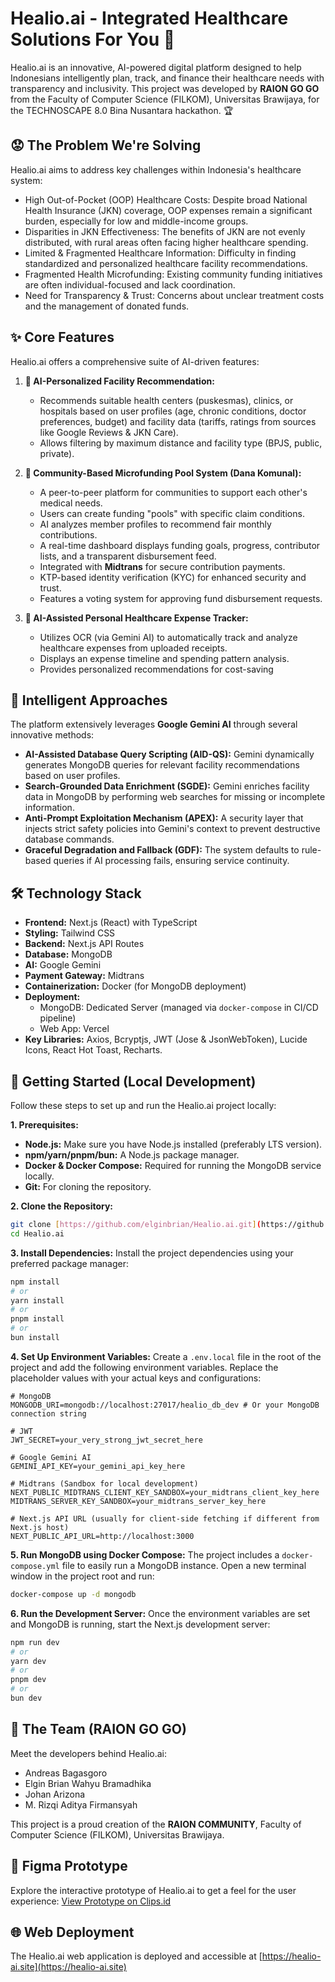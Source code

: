 # Healio.ai - Integrated Healthcare Solutions For You 💖

Healio.ai is an innovative, AI-powered digital platform designed to help Indonesians intelligently plan, track, and finance their healthcare needs with transparency and inclusivity. This project was developed by **RAION GO GO** from the Faculty of Computer Science (FILKOM), Universitas Brawijaya, for the TECHNOSCAPE 8.0 Bina Nusantara hackathon. 🏆

## 😟 The Problem We're Solving

Healio.ai aims to address key challenges within Indonesia's healthcare system:

- High Out-of-Pocket (OOP) Healthcare Costs: Despite broad National Health Insurance (JKN) coverage, OOP expenses remain a significant burden, especially for low and middle-income groups.
- Disparities in JKN Effectiveness: The benefits of JKN are not evenly distributed, with rural areas often facing higher healthcare spending.
- Limited & Fragmented Healthcare Information: Difficulty in finding standardized and personalized healthcare facility recommendations.
- Fragmented Health Microfunding: Existing community funding initiatives are often individual-focused and lack coordination.
- Need for Transparency & Trust: Concerns about unclear treatment costs and the management of donated funds.

## ✨ Core Features

Healio.ai offers a comprehensive suite of AI-driven features:

1.  **🤖 AI-Personalized Facility Recommendation:**

    - Recommends suitable health centers (puskesmas), clinics, or hospitals based on user profiles (age, chronic conditions, doctor preferences, budget) and facility data (tariffs, ratings from sources like Google Reviews & JKN Care).
    - Allows filtering by maximum distance and facility type (BPJS, public, private).

2.  **🤝 Community-Based Microfunding Pool System (Dana Komunal):**

    - A peer-to-peer platform for communities to support each other's medical needs.
    - Users can create funding "pools" with specific claim conditions.
    - AI analyzes member profiles to recommend fair monthly contributions.
    - A real-time dashboard displays funding goals, progress, contributor lists, and a transparent disbursement feed.
    - Integrated with **Midtrans** for secure contribution payments.
    - KTP-based identity verification (KYC) for enhanced security and trust.
    - Features a voting system for approving fund disbursement requests.

3.  **🧾 AI-Assisted Personal Healthcare Expense Tracker:**
    - Utilizes OCR (via Gemini AI) to automatically track and analyze healthcare expenses from uploaded receipts.
    - Displays an expense timeline and spending pattern analysis.
    - Provides personalized recommendations for cost-saving 

## 🧠 Intelligent Approaches

The platform extensively leverages **Google Gemini AI** through several innovative methods:

- **AI-Assisted Database Query Scripting (AID-QS):** Gemini dynamically generates MongoDB queries for relevant facility recommendations based on user profiles.
- **Search-Grounded Data Enrichment (SGDE):** Gemini enriches facility data in MongoDB by performing web searches for missing or incomplete information.
- **Anti-Prompt Exploitation Mechanism (APEX):** A security layer that injects strict safety policies into Gemini's context to prevent destructive database commands.
- **Graceful Degradation and Fallback (GDF):** The system defaults to rule-based queries if AI processing fails, ensuring service continuity.

## 🛠️ Technology Stack

- **Frontend:** Next.js (React) with TypeScript
- **Styling:** Tailwind CSS
- **Backend:** Next.js API Routes
- **Database:** MongoDB
- **AI:** Google Gemini
- **Payment Gateway:** Midtrans
- **Containerization:** Docker (for MongoDB deployment)
- **Deployment:**
  - MongoDB: Dedicated Server (managed via `docker-compose` in CI/CD pipeline)
  - Web App: Vercel
- **Key Libraries:** Axios, Bcryptjs, JWT (Jose & JsonWebToken), Lucide Icons, React Hot Toast, Recharts.

## 🚀 Getting Started (Local Development)

Follow these steps to set up and run the Healio.ai project locally:

**1. Prerequisites:**

- **Node.js:** Make sure you have Node.js installed (preferably LTS version).
- **npm/yarn/pnpm/bun:** A Node.js package manager.
- **Docker & Docker Compose:** Required for running the MongoDB service locally.
- **Git:** For cloning the repository.

**2. Clone the Repository:**

```bash
git clone [https://github.com/elginbrian/Healio.ai.git](https://github.com/elginbrian/Healio.ai.git)
cd Healio.ai
```

**3. Install Dependencies:**
Install the project dependencies using your preferred package manager:

```bash
npm install
# or
yarn install
# or
pnpm install
# or
bun install
```

**4. Set Up Environment Variables:**
Create a `.env.local` file in the root of the project and add the following environment variables. Replace the placeholder values with your actual keys and configurations:

```env
# MongoDB
MONGODB_URI=mongodb://localhost:27017/healio_db_dev # Or your MongoDB connection string

# JWT
JWT_SECRET=your_very_strong_jwt_secret_here

# Google Gemini AI
GEMINI_API_KEY=your_gemini_api_key_here

# Midtrans (Sandbox for local development)
NEXT_PUBLIC_MIDTRANS_CLIENT_KEY_SANDBOX=your_midtrans_client_key_here
MIDTRANS_SERVER_KEY_SANDBOX=your_midtrans_server_key_here

# Next.js API URL (usually for client-side fetching if different from Next.js host)
NEXT_PUBLIC_API_URL=http://localhost:3000
```

**5. Run MongoDB using Docker Compose:**
The project includes a `docker-compose.yml` file to easily run a MongoDB instance.
Open a new terminal window in the project root and run:

```bash
docker-compose up -d mongodb
```

**6. Run the Development Server:**
Once the environment variables are set and MongoDB is running, start the Next.js development server:

```bash
npm run dev
# or
yarn dev
# or
pnpm dev
# or
bun dev
```

## 👥 The Team (RAION GO GO)

Meet the developers behind Healio.ai:

- Andreas Bagasgoro
- Elgin Brian Wahyu Bramadhika
- Johan Arizona
- M. Rizqi Aditya Firmansyah

This project is a proud creation of the **RAION COMMUNITY**, Faculty of Computer Science (FILKOM), Universitas Brawijaya.

## 🎨 Figma Prototype

Explore the interactive prototype of Healio.ai to get a feel for the user experience:
[View Prototype on Clips.id](https://clips.id/PrototypeHealioai)

## 🌐 Web Deployment

The Healio.ai web application is deployed and accessible at [https://healio-ai.site](https://healio-ai.site)
